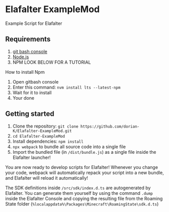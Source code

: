 Elafalter ExampleMod
====================

Example Script for Elafalter

Requirements
------------

1. [git bash console](https://github.com/git-for-windows/git/releases/download/v2.37.3.windows.1/Git-2.37.3-64-bit.exe)
2. [Node.js](https://nodejs.org/en/download/)
3. NPM LOOK BELOW FOR A TUTORIAL

How to install Npm
1. Open gitbash console
3. Enter this command: `nvm install lts --latest-npm`
3. Wait for it to install
4. Your done

Getting started
---------------

1. Clone the repository: `git clone https://github.com/dorian-K/Elafalter-ExampleMod.git`
2. `cd Elafalter-ExampleMod`
3. Install dependencies: `npm install`
4. `npx webpack` to bundle all source code into a single file
5. Import the bundled file (in `/dist/bundle.js`) as a single file inside the Elafalter launcher!
   
You are now ready to develop scripts for Elafalter! Whenever you change your code, webpack will automatically repack your script into a new bundle, and Elafalter will reload it automatically!

The SDK definitions inside `/src/sdk/index.d.ts` are autogenerated by Elafalter. You can generate them yourself by using the command `.dump` inside the Elafalter Console and copying the resulting file from the Roaming State folder (`%localappdata%\Packages\Minecraft\RoamingState\sdk.d.ts`)
